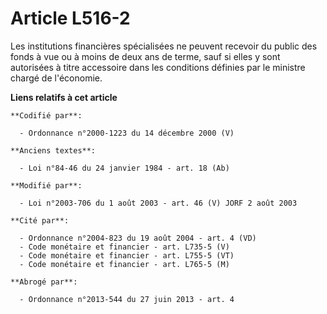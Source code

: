 # Article L516-2

Les institutions financières spécialisées ne peuvent recevoir du public des fonds à vue ou à moins de deux ans de terme, sauf
si elles y sont autorisées à titre accessoire dans les conditions définies par le ministre chargé de l'économie.

**Liens relatifs à cet article**

	**Codifié par**:

	  - Ordonnance n°2000-1223 du 14 décembre 2000 (V)

	**Anciens textes**:

	  - Loi n°84-46 du 24 janvier 1984 - art. 18 (Ab)

	**Modifié par**:

	  - Loi n°2003-706 du 1 août 2003 - art. 46 (V) JORF 2 août 2003

	**Cité par**:

	  - Ordonnance n°2004-823 du 19 août 2004 - art. 4 (VD)
	  - Code monétaire et financier - art. L735-5 (V)
	  - Code monétaire et financier - art. L755-5 (VT)
	  - Code monétaire et financier - art. L765-5 (M)

	**Abrogé par**:

	  - Ordonnance n°2013-544 du 27 juin 2013 - art. 4
